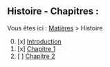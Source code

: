 ## Histoire - Chapitres :

Vous êtes ici : [Matières](../) > Histoire

0. [x] [Introduction](./Intro)
1. [x] [Chapitre 1](./Chapitre%201/)
2. [ ] [Chapitre 2](./Chapitre%202/)
